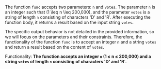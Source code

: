 The function `func` accepts two parameters: `n` and `votes`. The parameter `n` is an integer such that \(1 \leq n \leq 200,000\), and the parameter `votes` is a string of length `n` consisting of characters 'D' and 'R'. After executing the function body, it returns a result based on the input string `votes`. 

The specific output behavior is not detailed in the provided information, so we will focus on the parameters and their constraints. Therefore, the functionality of the function `func` is to accept an integer `n` and a string `votes` and return a result based on the content of `votes`.

Functionality: **The function accepts an integer `n` (1 ≤ n ≤ 200,000) and a string `votes` of length `n` consisting of characters 'D' and 'R'.**